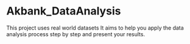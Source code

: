 # Akbank_DataAnalysis
This project uses real world datasets It aims to help you apply the data analysis process step by step and present your results.
